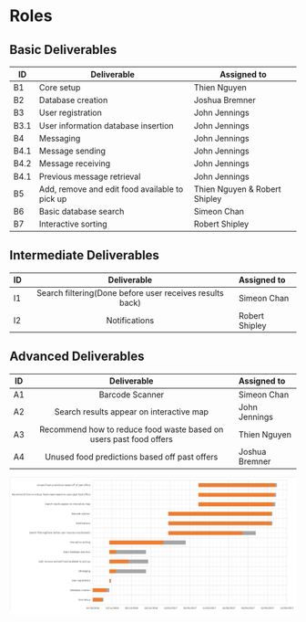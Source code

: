 # Roles

## Basic Deliverables
| ID | Deliverable         | Assigned to   |
| --- | ----------------- | ------------ |
| B1 | Core setup          | Thien Nguyen |
| B2 | Database creation   | Joshua Bremner |
| B3 | User registration   | John Jennings |
| B3.1 | User information database insertion | John Jennings |
| B4 | Messaging           | John Jennings |
| B4.1 | Message sending           | John Jennings |
| B4.2 | Message receiving           | John Jennings |
| B4.1 | Previous message retrieval           | John Jennings |
| B5 | Add, remove and edit food available to pick up | Thien Nguyen & Robert Shipley |
| B6 | Basic database search    | Simeon Chan    |
| B7 | Interactive sorting     | Robert Shipley   |

## Intermediate Deliverables

| ID | Deliverable            | Assigned to  |
| ----- | :--------------------: | :----------- |
| I1 | Search filtering(Done before user receives results back) | Simeon Chan |
| I2 | Notifications          | Robert Shipley      |

## Advanced Deliverables

| ID | Deliverable               | Assigned to |
| ---- | :-----------------------: | :---------- |
| A1 | Barcode Scanner           | Simeon Chan |
| A2 | Search results appear on interactive map | John Jennings |
| A3 | Recommend how to reduce food waste based on users past food offers | Thien Nguyen    |
| A4 | Unused food predictions based off past offers | Joshua Bremner  |


![Gantt chart](/Documents/gantt.png)
